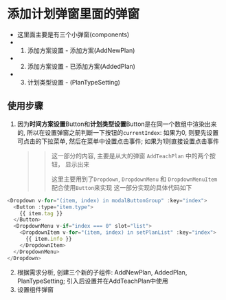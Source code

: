 # 添加计划弹窗里面的弹窗

- 这里面主要是有三个小弹窗(components)
- 1. 添加方案设置 - 添加方案(AddNewPlan)
- 2. 添加方案设置 - 已添加方案(AddedPlan)
- 3. 计划类型设置 - (PlanTypeSetting)
  
## 使用步骤

1. 因为**时间方案设置**Button和**计划类型设置**Button是在同一个数组中渲染出来的, 所以在设置弹窗之前判断一下按钮的`currentIndex`: 如果为0, 则要先设置可点击的下拉菜单, 然后在菜单中设置点击事件; 如果为1则直接设置点击事件
   >> 这一部分的内容, 主要是从大的弹窗 `AddTeachPlan` 中的两个按钮， 显示出来
   >>
   >> 这里主要用到了`Dropdown`, `DropdownMenu` 和 `DropdownMenuItem` 配合使用`Button`来实现
   >> 这一部分实现的具体代码如下
  
```JavaScript
<Dropdown v-for="(item, index) in modalButtonGroup" :key="index">
  <Button :type="item.type">
    {{ item.tag }}
  </Button>
  <DropdownMenu v-if="index === 0" slot="list">
    <DropdownItem v-for="(item, index) in setPlanList" :key="index">
      {{ item.info }}
    </DropdownItem>
  </DropdownMenu>
</Dropdown>
```

2. 根据需求分析, 创建三个新的子组件: AddNewPlan, AddedPlan, PlanTypeSetting; 引入后设置并在AddTeachPlan中使用
3. 设置组件弹窗
